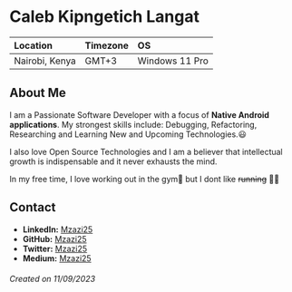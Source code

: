 # Caleb Kipngetich Langat

Location | Timezone | OS
:--- | :--- | :---
Nairobi, Kenya | GMT+3 | Windows 11 Pro|

## About Me
I am a Passionate Software Developer with a focus of **Native Android applications**.
My strongest skills include: Debugging, Refactoring, Researching and Learning New and Upcoming Technologies.:smiley:

I also love Open Source Technologies and I am a believer that intellectual growth is indispensable and it never exhausts the mind.

In my free time, I love working out in the gym:muscle: but I dont like ~~running~~ :running::laughing:
## Contact
* __LinkedIn:__ [Mzazi25](https://www.linkedin.com/in/caleb-langat-45874895/)
* __GitHub:__ [Mzazi25](https://github.com/Mzazi25)
* __Twitter:__ [Mzazi25](https://twitter.com/_CalebLangat)
* __Medium:__ [Mzazi25](https://medium.com/@langat.caleb95)

###### Created on 11/09/2023
